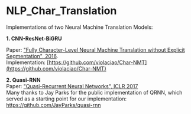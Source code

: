 # NLP_Char_Translation

Implementations of two Neural Machine Translation Models:   

**1. CNN-ResNet-BiGRU**    

Paper: ["Fully Character-Level Neural Machine Translation without Explicit Segmentation", 2016](https://arxiv.org/abs/1610.03017).   
Implementation: [https://github.com/violaciao/Char-NMT](https://github.com/violaciao/Char-NMT)


**2. Quasi-RNN**  
Paper: ["Quasi-Recurrent Neural Networks", ICLR 2017](https://arxiv.org/abs/1611.01576)   
Many thanks to Jay Parks for the public implementation of QRNN, which served as a starting point for our implementation: https://github.com/JayParks/quasi-rnn
